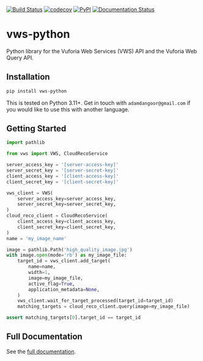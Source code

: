 [![Build
Status](https://github.com/VWS-Python/vws-python/workflows/CI/badge.svg)](https://github.com/VWS-Python/vws-python/actions)
[![codecov](https://codecov.io/gh/VWS-Python/vws-python/branch/master/graph/badge.svg)](https://codecov.io/gh/VWS-Python/vws-python)
[![PyPI](https://badge.fury.io/py/VWS-Python.svg)](https://badge.fury.io/py/VWS-Python)
[![Documentation Status](https://readthedocs.org/projects/vws-python/badge/?version=latest)](https://vws-python.readthedocs.io/en/latest/?badge=latest)

# vws-python

Python library for the Vuforia Web Services (VWS) API and the Vuforia
Web Query API.

## Installation

```sh
pip install vws-python
```

This is tested on Python 3.11+. Get in touch with
`adamdangoor@gmail.com` if you would like to use this with another
language.

## Getting Started

<!--
```python
import pathlib
import shutil

import vws_test_fixtures
from mock_vws import MockVWS
from mock_vws.database import VuforiaDatabase

mock = MockVWS(real_http=False)
database = VuforiaDatabase(
    server_access_key='[server-access-key]',
    server_secret_key='[server-secret-key]',
    client_access_key='[client-access-key]',
    client_secret_key='[client-secret-key]',
)
mock.add_database(database=database)
mock.__enter__()

# We rely on implementation details of the fixtures package.
image = pathlib.Path(vws_test_fixtures.__path__[0]) / 'high_quality_image.jpg'
assert image.exists(), image.resolve()
new_image = pathlib.Path('high_quality_image.jpg')
shutil.copy(image, new_image)
```
-->

<!--pytest-codeblocks:cont-->

```python
import pathlib

from vws import VWS, CloudRecoService

server_access_key = '[server-access-key]'
server_secret_key = '[server-secret-key]'
client_access_key = '[client-access-key]'
client_secret_key = '[client-secret-key]'

vws_client = VWS(
    server_access_key=server_access_key,
    server_secret_key=server_secret_key,
)
cloud_reco_client = CloudRecoService(
    client_access_key=client_access_key,
    client_secret_key=client_secret_key,
)
name = 'my_image_name'

image = pathlib.Path('high_quality_image.jpg')
with image.open(mode='rb') as my_image_file:
    target_id = vws_client.add_target(
        name=name,
        width=1,
        image=my_image_file,
        active_flag=True,
        application_metadata=None,
    )
    vws_client.wait_for_target_processed(target_id=target_id)
    matching_targets = cloud_reco_client.query(image=my_image_file)

assert matching_targets[0].target_id == target_id
```

<!--pytest-codeblocks:cont-->

<!--
```python
new_image = pathlib.Path('high_quality_image.jpg')
new_image.unlink()
mock.__exit__()
```
-->

## Full Documentation

See the [full
documentation](https://vws-python.readthedocs.io/en/latest).
